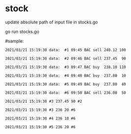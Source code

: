 # stock

update absolute path of input file in stocks.go

go run stocks.go

#sample:

`2021/03/21 15:19:30 data:  #1 09:45 BAC sell 240.12 100`

`2021/03/21 15:19:30 data:  #2 09:46 BAC sell 237.45  90`

`2021/03/21 15:19:30 data:  #3 09:47 BAC buy  238.10 110`

`2021/03/21 15:19:30 data:  #4 09:48 BAC buy  237.80  10`

`2021/03/21 15:19:30 data:  #5 09:49 BAC buy  237.80  40`

`2021/03/21 15:19:30 data:  #6 09:50 BAC sell 236.00  50`


`2021/03/21 15:19:30 #3 237.45 90 #2`

`2021/03/21 15:19:30 #3 236 20 #6`

`2021/03/21 15:19:30 #4 236 10 #6`

`2021/03/21 15:19:30 #5 236 20 #6`
